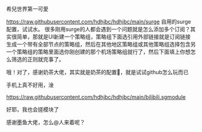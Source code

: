    希兒世界第一可愛

https://raw.githubusercontent.com/hdhjbc/hdhjbc/main/surge
自用的surge配置，试试水。
很多刚用surge的人都会遇到一个问题就是怎么添加多个订阅？其实很简单，那就是UI新建一个策略组，策略组下面选引用外部链接就是订阅链接生成一个带有全部节点的策略组，然后在其他地区策略组或其他策略组选择包含另一个策略组的策略里面选你刚创建的那个机场策略组就行了，然后下面填上你想怎么筛选的正则就完事了。


哦！对了，感谢奶茶大佬，其实就是奶茶的配置🤪，就是试试github怎么玩而已



手机上真不好用，淦

https://raw.githubusercontent.com/hdhjbc/hdhjbc/main/bilibili.sgmodule

好耶，我也会搓模块了

感谢墨鱼大佬，怎么@人来着呢？

